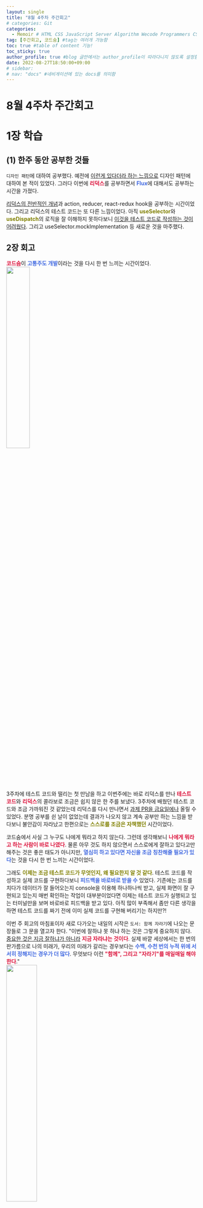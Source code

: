 ```yaml
---
layout: single
title: "8월 4주차 주간회고"
# categories: Git
categories:
  - Memoir # HTML CSS JavaScript Server Algorithm Wecode Programmers CS vsCode
tag: [주간회고, 코드숨] #tag는 여러개 가능함
toc: true #table of content 기능!
toc_sticky: true
author_profile: true #blog 글안에서는 author_profile이 따라다니지 않도록 설정함
date: 2022-08-27T18:50:00+09:00
# sidebar:
# nav: "docs" #네비게이션에 있는 docs를 의미함
---
```

<style>
.crimson {
  color: crimson;
  font-weight: bold;
}

.royalblue {
  color: royalblue;
  font-weight: bold;
}

.olive {
  color: olive;
  font-weight: bold;
}

.forestgreen {
  color: foresgreen;
  font-weight: bold;
}
</style>

# 8월 4주차 주간회고
# 1장 학습
## (1) 한주 동안 공부한 것들
`디자인 패턴`에 대하여 공부했다. 예전에 <u>이런게 있다더라 하는 느낌으로</u> 디자인 패턴에 대하여 본 적이 있었다. 그러다 이번에 <span class="crimson">리덕스</span>를 공부하면서 <span class="royalblue">Flux</span>에 대해서도 공부하는 시간을 가졌다.

<u>리덕스의 전반적인 개념</u>과 action, reducer, react-redux hook을 공부하는 시간이었다. 그리고 리덕스의 테스트 코드는 또 다른 느낌이었다. 아직 <span class="olive">useSelector</span>와 <span class="olive">useDispatch</span>의 로직을 잘 이해하지 못하다보니 <u>이것을 테스트 코드로 작성하는 것이 어려웠다</u>. 그리고 useSelector.mockImplementation 등 새로운 것을 마주했다.

## 2장 회고
<span class="crimson">코드숨</span>이 <span class="royalblue">고통주도 개발</span>이라는 것을 다시 한 번 느끼는 시간이었다.  
<img src="https://user-images.githubusercontent.com/87808288/187056451-bf9e8199-ab43-43cc-964b-27dbede98c22.png" width="35%">

3주차에 테스트 코드와 떨리는 첫 만남을 하고 이번주에는 바로 리덕스를 만나 <span class="crimson">테스트 코드</span>와 <span class="crimson">리덕스</span>의 콜라보로 조금은 쉽지 않은 한 주를 보냈다. 3주차에 배웠던 테스트 코드와 조금 가까워진 것 같았는데 리덕스를 다시 만나면서 <u>과제 PR을 금요일에나</u> 올릴 수 있었다. 분명 공부를 쉰 날이 없었는데 결과가 나오지 않고 계속 공부만 하는 느낌을 받다보니 불안감이 자라났고 한편으로는 <span class="olive">스스로를 조금은 자책했던</span> 시간이었다.

코드숨에서 사실 그 누구도 나에게 뭐라고 하지 않는다. 그런데 생각해보니 <span class="crimson">나에게 뭐라고 하는 사람이 바로 나였다</span>. 물론 아무 것도 하지 않으면서 스스로에게 잘하고 있다고만 해주는 것은 좋은 태도가 아니지만, <span class="royalblue">열심히 하고 있다면 자신을 조금 칭찬해줄 필요가 있다</span>는 것을 다시 한 번 느끼는 시간이었다.

그래도 <span class="olive">이제는 조금 테스트 코드가 무엇인지, 왜 필요한지 알 것 같다</span>. 테스트 코드를 작성하고 실제 코드를 구현하다보니 <span class="royalblue">피드백을 바로바로 받을 수</span> 있었다. 기존에는 코드를 치다가 데이터가 잘 들어오는지 console을 이용해 하나하나씩 받고, 실제 화면이 잘 구현되고 있는지 매번 확인하는 작업이 대부분이었다면 이제는 테스트 코드가 실행되고 있는 터미널만을 보며 바로바로 피드백을 받고 있다. 아직 많이 부족해서 좀만 다른 생각을 하면 테스트 코드를 짜기 전에 이미 실제 코드를 구현해 버리기는 하지만?!

이번 주 회고의 마침표이자 새로 다가오는 내일의 시작은 `도서: 함께 자라기`에 나오는 문장들로 그 문을 열고자 한다. "이번에 잘하냐 못 하냐 하는 것은 그렇게 중요하지 않다. <u>중요한 것은 지금 잘하냐가 아니라</u> <span class="crimson">지금 자라냐는 것이다</span>. 실제 바깥 세상에서는 한 번의 판가름으로 나의 미래가, 우리의 미래가 갈리는 경우보다는 <span class="royalblue">수백, 수천 번의 누적 위에 서서히 정해지는 경우가 더 많다</span>. 무엇보다 이런 <span class="crimson">"함께", 그리고 "자라기"를 매일매일 해야 한다</span>."  
<img src="https://user-images.githubusercontent.com/87808288/187056499-781ff7b8-d84b-4353-ba70-301d71a2e9d8.png" width="40%">

<!-- ⓵ ⓶ ⓷ ⓸ ⓹ ⓺ ⓻ ⓼ ⓽ ⓾ -->

<!-- ### 2. Link 넣기

```
유형 1: [gunhee's coding blog] : [gunhee's coding blog](https://gunhee-jeong.github.io/)
유형 2: (URL 자동연결) : <https://gunhee-jeong.github.io/>
유형 3: (동일 파일 내 '문단으로 이동') : [1. Header로 이동](###-1-header)

```

유형 1: (설명어를 입력) : [gunhee's coding blog](https://gunhee-jeong.github.io/)
유형 2: (URL 자동연결) : <https://gunhee-jeong.github.io/>
유형 3: (동일 파일 내 '문단으로 이동') : [1. Header로 이동](#1-header)
유형 3의 방법

1. 특수문자를 제거
2. 스페이스는 -로 바꾸고
3. 대문자는 소문자로!
   그래서 ### 1. Header -> #1-header

## Link: [google][https://www.google.com/]

### 3. 수평선

```

---

```

---

### 4. 라인 바꾸기

```

스페이스바를 2번 눌러주면 다음칸으로
이동할 수 있어요!

```

---

스페이스바를 2번 눌러주면
다음칸으로 이동할 수 있어요!

### 5. list 만들기

```

1. 1번
2. 2번
3. 3번

- 순서없는 list
  - 순서없는 list
    - 순서없는 list

```

1. 1번
2. 2번
3. 3번

- 순서없는 list
  - 순서없는 list
    - 순서없는 list

---

### 6. font 관련

```

**진하게** -> 볼드
_기울여서_ -> 이탤릭체
~~취소선~~ -> 취소선

<ul>밑줄넣기</ul> -> 밑줄
<span style="color:red">빨간 글씨</span> -> 글자색
이것이 `인라인` 입니다 -> 인라인 코드
```

**진하게** -> 볼드
_기울여서_ -> 이탤릭체
~~취소선~~ -> 취소선
<u>밑줄넣기</u> -> 밑줄
<span style="color:red">빨간 글씨</span>
이것이 `인라인` 입니다 -> 인라인 코드

---

### 7. 인용구문

```
> coding
>
> > JavaScript
> >
> > > 내가 프짱!
```

> coding
>
> > JavaScript
> >
> > > 내가 프짱!

---

### 8. 이미지 삽입

```
유형1: ('사이즈를 조절' -> HTML 태그 사용) : <img src="https://gunhee-jeong.github.io/assets/images/blogLogo.png" width="400" height="200">
유형2: (이미지 삽입 후 -> 링크 걸기)
[![이미지](https://gunhee-jeong.github.io/assets/images/blogLogo/blogLogo.png)](https://gunhee-jeong.github.io/)
```

유형1: ('사이즈를 조절' -> HTML 태그 사용) : <img src="https://gunhee-jeong.github.io/assets/images/blogLogo.png" width="400" height="200">
유형2: (이미지 삽입 후 -> 링크 걸기)
[![이미지](https://gunhee-jeong.github.io/assets/images/blogLogo.png)](https://gunhee-jeong.github.io/)

### 9. 표 만들기

```
||국어|영어|
| :--- | ---: | :--: |
|건희 | 100점 | 100점
|철수 | 100점 | 100점
```

|      |  국어 | 영어  |
| :--- | ----: | :---: |
| 건희 | 100점 | 100점 |
| 철수 | 100점 | 100점 |

> - header를 넣고 싶은 경우 ---을 사용하고 :을 이용하여 정렬에 사용함!

### 10. 토글 만들기

```
<details>
<summary>여기를 누르세요</summary>
<div markdown="1">
숨겨진 내용
</div>
</details>
```

<details>
<summary>여기를 누르세요</summary>
<div markdown="1">
숨겨진 내용
</div>
</details> -->
